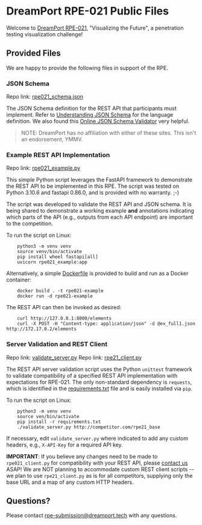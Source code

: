 # DreamPort RPE-021 Public Files

Welcome to [DreamPort RPE-021](https://dreamport.tech/events/event-rpe-021-visualizing-the-future.php), "Visualizing the Future", a penetration testing visualization challenge!

## Provided Files

We are happy to provide the following files in support of the RPE.

### JSON Schema

Repo link: [rpe021_schema.json](/rpe021_schema.json)

The JSON Schema definition for the REST API that participants must implement. Refer to [Understanding JSON Schema](https://json-schema.org/understanding-json-schema/index.html) for the language definition. We also found this [Online JSON Schema Validator](https://www.jsonschemavalidator.net/) very helpful.

> NOTE: DreamPort has no affiliation with either of these sites. This isn't an endorsement, YMMV.

### Example REST API Implementation

Repo link: [rpe021_example.py](/rpe021_example.py)

This simple Python script leverages the FastAPI framework to demonstrate the REST API to be implemented in this RPE. The script was tested on Python 3.10.6 and fastapi 0.86.0, and is provided with no warranty. ;-)

The script was developed to validate the REST API and JSON schema. It is being shared to demonstrate a working example **and** annotations indicating which parts of the API (e.g., outputs from each API endpoint) are important to the competition.

To run the script on Linux:

        python3 -m venv venv
        source venv/bin/activate
        pip install wheel fastapi[all]
        uvicorn rpe021_example:app

Alternatively, a simple [Dockerfile](/Dockerfile) is provided to build and run as a Docker container:

        docker build . -t rpe021-example
        docker run -d rpe021-example

The REST API can then be invoked as desired:

        curl http://127.0.0.1:8000/elements
        curl -X POST -H "Content-type: application/json" -d @ex_full1.json http://172.17.0.2/elements

### Server Validation and REST Client

Repo link: [validate_server.py](/server_validation_v1.0/validate_server.py)
Repo link: [rpe21_client.py](/server_validation_v1.0/rpe21_client.py)

The REST API server validation script uses the Python `unittest` framework to validate compatibility of a specified REST API implementation with expectations for RPE-021. The only non-standard dependency is `requests`, which is identified in the [requirements.txt](/server_validation_v1.0/requirements.txt) file and is easily installed via `pip`.

To run the script on Linux:

        python3 -m venv venv
        source ven/bin/activate
        pip install -r requirements.txt
        ./validate_server.py http://competitor.com/rpe21_base

If necessary, edit `validate_server.py` where indicated to add any custom headers, e.g., `X-API-Key` for a required API key.

**IMPORTANT**: If you believe any changes need to be made to `rpe021_client.py` for compatibility with your REST API, please [contact us](mailto:rpe-submission@dreamport.tech) ASAP! We are NOT planning to accommodate custom REST client scripts -- we plan to use `rpe21_client.py` as is for all competitors, supplying only the base URL and a map of any custom HTTP headers.

## Questions?

Please contact [rpe-submission@dreamport.tech](mailto:rpe-submission@dreamport.tech) with any questions.
